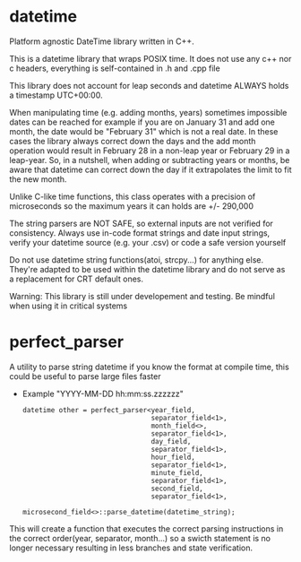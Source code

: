 # datetime
Platform agnostic DateTime library written in C++.

This is a datetime library that wraps POSIX time. It does not use any c++ nor c headers, everything is self-contained in .h and .cpp file

This library does not account for leap seconds and datetime ALWAYS holds a timestamp UTC+00:00. 

When manipulating time (e.g. adding months, years) sometimes impossible dates can be reached for example if you are on January 31 and add one month, the date would be "February 31" which is not a real date. In these cases
the library always correct down the days and the add month operation would result in February 28 in a non-leap year or February 29 in a leap-year. So, in a nutshell, when adding or subtracting years or months, be aware that
datetime can correct down the day if it extrapolates the limit to fit the new month.

Unlike C-like time functions, this class operates with a precision of microseconds so the maximum years it can holds are +/- 290,000

The string parsers are NOT SAFE, so external inputs are not verified for consistency. Always use in-code format strings and date input strings, verify your datetime source (e.g. your .csv) or code a safe version yourself

Do not use datetime string functions(atoi, strcpy...) for anything else. They're adapted to be used within the datetime library and do not serve as a replacement for CRT default ones.

Warning:
  This library is still under developement and testing. Be mindful when using it in critical systems

# perfect_parser

  A utility to parse string datetime if you know the format at compile time, this could be useful to parse large files faster 

  - Example "YYYY-MM-DD hh:mm:ss.zzzzzz"

        datetime other = perfect_parser<year_field,
                                        separator_field<1>,
                                        month_field<>,
                                        separator_field<1>,
                                        day_field,
                                        separator_field<1>,
                                        hour_field,
                                        separator_field<1>,
                                        minute_field,
                                        separator_field<1>,
                                        second_field,
                                        separator_field<1>,
                                        microsecond_field<>::parse_datetime(datetime_string);
  

This will create a function that executes the correct parsing instructions in the correct order(year, separator, month...) so a swicth statement is no longer necessary resulting in less branches and state verification.
